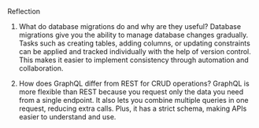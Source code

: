Reflection

1. What do database migrations do and why are they useful?
Database migrations give you the ability to manage database changes gradually. Tasks such as creating tables, adding columns, or updating constraints can be applied and tracked individually with the help of version control. This makes it easier to implement consistency through automation and collaboration.


2. How does GraphQL differ from REST for CRUD operations?
GraphQL is more flexible than REST because you request only the data you need from a single endpoint. It also lets you combine multiple queries in one request, reducing extra calls. Plus, it has a strict schema, making APIs easier to understand and use. 
